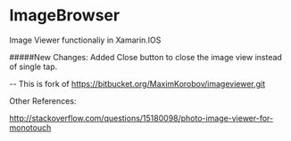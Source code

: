 # ImageBrowser

Image Viewer functionaliy in Xamarin.IOS

#####New Changes:
Added Close button to close the image view instead of single tap.


--
This is fork of https://bitbucket.org/MaximKorobov/imageviewer.git

Other References:

http://stackoverflow.com/questions/15180098/photo-image-viewer-for-monotouch

